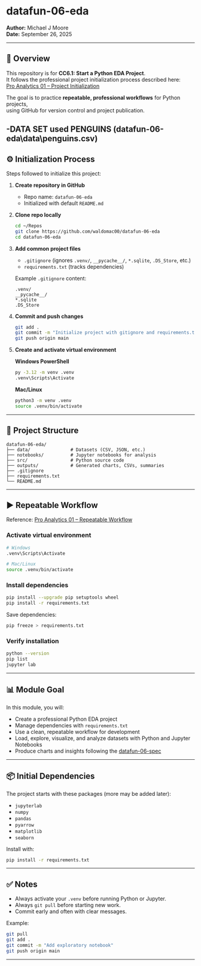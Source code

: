 # datafun-06-eda
**Author:** Michael J Moore  
**Date:** September 26, 2025  

---

## 📌 Overview
This repository is for **CC6.1: Start a Python EDA Project**.  
It follows the professional project initialization process described here:  
[Pro Analytics 01 – Project Initialization](https://github.com/denisecase/pro-analytics-01/tree/main/02-Project-Initialization)  

The goal is to practice **repeatable, professional workflows** for Python projects,  
using GitHub for version control and project publication.

-DATA SET used PENGUINS (datafun-06-eda\data\penguins.csv)
---

## ⚙️ Initialization Process
Steps followed to initialize this project:

1. **Create repository in GitHub**  
   - Repo name: `datafun-06-eda`  
   - Initialized with default `README.md`

2. **Clone repo locally**
   ```bash
   cd ~/Repos
   git clone https://github.com/waldomac00/datafun-06-eda
   cd datafun-06-eda
   ```

3. **Add common project files**
   - `.gitignore` (ignores `.venv/`, `__pycache__/`, `*.sqlite`, `.DS_Store`, etc.)  
   - `requirements.txt` (tracks dependencies)

   Example `.gitignore` content:
   ```
   .venv/
   __pycache__/
   *.sqlite
   .DS_Store
   ```

4. **Commit and push changes**
   ```bash
   git add .
   git commit -m "Initialize project with gitignore and requirements.txt"
   git push origin main
   ```

5. **Create and activate virtual environment**

   **Windows PowerShell**
   ```bash
   py -3.12 -m venv .venv
   .venv\Scripts\Activate
   ```

   **Mac/Linux**
   ```bash
   python3 -m venv .venv
   source .venv/bin/activate
   ```

---

## 📂 Project Structure
```
datafun-06-eda/
├── data/               # Datasets (CSV, JSON, etc.)
├── notebooks/          # Jupyter notebooks for analysis
├── src/                # Python source code
├── outputs/            # Generated charts, CSVs, summaries
├── .gitignore
├── requirements.txt
└── README.md
```

---

## ▶️ Repeatable Workflow
Reference: [Pro Analytics 01 – Repeatable Workflow](https://github.com/denisecase/pro-analytics-01/tree/main/03-repeatable-workflow)

### Activate virtual environment
```bash
# Windows
.venv\Scripts\Activate

# Mac/Linux
source .venv/bin/activate
```

### Install dependencies
```bash
pip install --upgrade pip setuptools wheel
pip install -r requirements.txt
```

Save dependencies:
```bash
pip freeze > requirements.txt
```

### Verify installation
```bash
python --version
pip list
jupyter lab
```

---

## 📊 Module Goal
In this module, you will:  

- Create a professional Python EDA project  
- Manage dependencies with `requirements.txt`  
- Use a clean, repeatable workflow for development  
- Load, explore, visualize, and analyze datasets with Python and Jupyter Notebooks  
- Produce charts and insights following the [datafun-06-spec](https://github.com/denisecase/datafun-06-spec)

---

## 📦 Initial Dependencies
The project starts with these packages (more may be added later):

- `jupyterlab`  
- `numpy`  
- `pandas`  
- `pyarrow`  
- `matplotlib`  
- `seaborn`  

Install with:
```bash
pip install -r requirements.txt
```

---

## ✅ Notes
- Always activate your `.venv` before running Python or Jupyter.  
- Always `git pull` before starting new work.  
- Commit early and often with clear messages.  

Example:
```bash
git pull
git add .
git commit -m "Add exploratory notebook"
git push origin main
```

---
